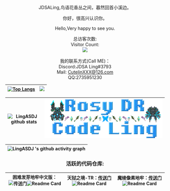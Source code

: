 <div align="center"> 

JDSALing,鸟语花香丛之间，暮然回首小溪边。

你好，很高兴认识你。

Hello,Very happy to see you.

总访客次数:<br>
Visitor Count:<br>
<img src="https://profile-counter.glitch.me/LingASDJ/count.svg" />

我的联系方式(Call ME)： <br>
Discord:JDSA Ling#3793  <br>
Mail: CutelinXXX@126.com  <br>
QQ:2735951230  
  
|[![Top Langs](https://github-readme-stats.vercel.app/api/top-langs/?username=LingASDJ&hide=java,css,html,shell&layout=compact&show_icons=true&title_color=fff&icon_color=ffff00&text_color=00ffff&bg_color=000)](https://github.com/anuraghazra/github-readme-stats)|<img src="https://github-readme-streak-stats.herokuapp.com?user=dongyuanwai&theme=vue&date_format=M%20j%5B%2C%20Y%5D"/>
|-|-
  
  
|![LingASDJ github stats](https://github-readme-stats.vercel.app/api/?username=LingASDJ&show_icons=true&title_color=fff&icon_color=ffff00&text_color=00ffff&bg_color=000)|<img src="Logo.png"/>
|-|-

|![LingASDJ 's github activity graph](https://activity-graph.herokuapp.com/graph?username=LingASDJ&theme=vue)
|-


### 活跃的代码仓库:
困难发芽地牢中文版：![传送门](https://github.com/LingASDJ/harder-sprouted-pd)![Readme Card](https://github-readme-stats.vercel.app/api/pin/?username=LingASDJ&repo=harder-sprouted-pd&show_icons=true&title_color=fff&icon_color=ffff00&text_color=00ffff&bg_color=000)|天狱之境-TR：[传送门](https://github.com/LingASDJ/SkyHell)![Readme Card](https://github-readme-stats.vercel.app/api/pin/?username=LingASDJ&repo=SkyHell&show_icons=true&title_color=fff&icon_color=ffff00&text_color=00ffff&bg_color=000)|魔绫像素地牢：[传送门](https://github.com/AnsdoShip/Magic-Ling-Pixel-Dungeon)![Readme Card](https://github-readme-stats.vercel.app/api/pin/?username=AnsdoShip&repo=magic-ling-pixel-dungeon-part2&show_icons=true&title_color=fff&icon_color=ffff00&text_color=00ffff&bg_color=000)
|-|-|-
  
 </div>  
